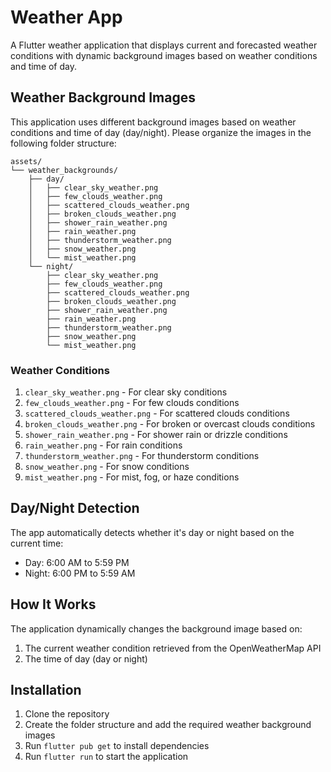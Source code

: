 # Weather App

A Flutter weather application that displays current and forecasted weather conditions with dynamic background images based on weather conditions and time of day.

## Weather Background Images

This application uses different background images based on weather conditions and time of day (day/night). Please organize the images in the following folder structure:

```
assets/
└── weather_backgrounds/
    ├── day/
    │   ├── clear_sky_weather.png
    │   ├── few_clouds_weather.png
    │   ├── scattered_clouds_weather.png
    │   ├── broken_clouds_weather.png
    │   ├── shower_rain_weather.png
    │   ├── rain_weather.png
    │   ├── thunderstorm_weather.png
    │   ├── snow_weather.png
    │   └── mist_weather.png
    └── night/
        ├── clear_sky_weather.png
        ├── few_clouds_weather.png
        ├── scattered_clouds_weather.png
        ├── broken_clouds_weather.png
        ├── shower_rain_weather.png
        ├── rain_weather.png
        ├── thunderstorm_weather.png
        ├── snow_weather.png
        └── mist_weather.png
```

### Weather Conditions

1. `clear_sky_weather.png` - For clear sky conditions
2. `few_clouds_weather.png` - For few clouds conditions
3. `scattered_clouds_weather.png` - For scattered clouds conditions
4. `broken_clouds_weather.png` - For broken or overcast clouds conditions
5. `shower_rain_weather.png` - For shower rain or drizzle conditions
6. `rain_weather.png` - For rain conditions
7. `thunderstorm_weather.png` - For thunderstorm conditions
8. `snow_weather.png` - For snow conditions
9. `mist_weather.png` - For mist, fog, or haze conditions

## Day/Night Detection

The app automatically detects whether it's day or night based on the current time:
- Day: 6:00 AM to 5:59 PM
- Night: 6:00 PM to 5:59 AM

## How It Works

The application dynamically changes the background image based on:
1. The current weather condition retrieved from the OpenWeatherMap API
2. The time of day (day or night)

## Installation

1. Clone the repository
2. Create the folder structure and add the required weather background images
3. Run `flutter pub get` to install dependencies
4. Run `flutter run` to start the application
